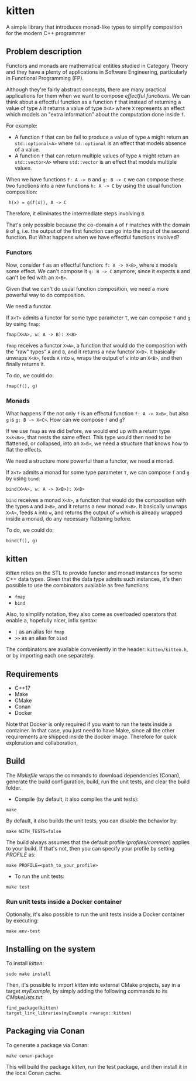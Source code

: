 # kitten

A simple library that introduces monad-like types to simplify composition for the modern C++ programmer

## Problem description

Functors and monads are mathematical entities studied in Category Theory and they have a plenty of applications in
Software Engineering, particularly in Functional Programming (FP).

Although they're fairly abstract concepts, there are many practical applications for them when we want to compose
_effectful functions_. We can think about a effectful function as a function ``f`` that instead of returning a value of type
``A`` it returns a value of type ``X<A>`` where ``X`` represents an effect which models an "extra information" about the computation
done inside ``f``.

For example:

- A function ``f`` that can be fail to produce a value of type ``A`` might return an ``std::optional<A>``
where ``td::optional`` is an effect that models absence of a value.
- A function ``f`` that can return multiple values of type ``A`` might return an ``std::vector<A>`` where
``std::vector`` is an effect that models multiple values.

When we have functions ``f: A -> B`` and ``g: B -> C`` we can compose these two functions into a new functions
``h: A -> C`` by using the usual function composition:

`` h(x) = g(f(x)), A -> C``

Therefore, it eliminates the intermediate steps involving ``B``.

That's only possible because the co-domain ``A`` of ``f`` matches with the domain ``B`` of ``g``, i.e.
the output of the first function can go into the input of the second function. But What happens when we have effectful
functions involved?

### Functors

Now, consider ``f`` as an effectful function: ``f: A -> X<B>``, where ``X`` models some effect. We can't compose it
``g: B -> C`` anymore, since it expects ``B`` and can't be fed with an ``X<B>``.

Given that we can't do usual function composition, we need a more powerful way to do composition.

We need a functor.

If ``X<T>`` admits a functor for some type parameter ``T``, we can compose ``f`` and ``g`` by using ``fmap``:

``fmap(X<A>, w: A -> B): X<B>``

``fmap`` receives a functor ``X<A>``, a function that would do the composition with the "raw" types" ``A`` and ``B``, and
it returns a new functor ``X<B>``. It basically unwraps ``X<A>``, feeds ``A`` into ``w``, wraps the output of ``w`` into
an ``X<B>``, and then finally returns it.

To do, we could do:

``fmap(f(), g)``

### Monads

What happens if the not only ``f`` is an effectul function ``f: A -> X<B>``, but also ``g`` is ``g: B -> X<C>``. How can
we compose ``f`` and ``g``?

If we use ``fmap`` as we did before, we would end up with a return type ``X<X<B>>``, that nests the same effect. This type
would then need to be flattened, or collapsed, into an ``X<B>``, we need a structure that knows how to flat the effects.

We need a structure more powerful than a functor, we need a monad.

If ``X<T>`` admits a monad for some type parameter ``T``, we can compose ``f`` and ``g`` by using ``bind``:

``bind(X<A>, w: A -> X<B>): X<B>``

``bind`` receives a monad ``X<A>``, a function that would do the composition with the types ``A`` and
``X<B>``, and it returns a new monad ``X<B>``. It basically unwraps ``X<A>``, feeds ``A`` into ``w``, and returns the
output of ``w`` which is already wrapped inside a monad, do any necessary flattening before.

To do, we could do:

``bind(f(), g)``

## kitten

_kitten_ relies on the STL to provide functor and monad instances for some C++ data types. Given that the data type admits
such instances, it's then possible to use the combinators available as free functions:

- ``fmap``
- ``bind``

Also, to simplify notation, they also come as overloaded operators that enable a, hopefully nicer, infix syntax:

- ``|`` as an alias for ``fmap``
- ``>>`` as an alias for ``bind``

The combinators are available conveniently in the header: ``kitten/kitten.h``, or by importing each one separately.

## Requirements

* C++17
* Make
* CMake
* Conan
* Docker

Note that Docker is only required if you want to run the tests inside a container. In that case, you just need to have Make,
since all the other requirements are shipped inside the docker image. Therefore for quick exploration and collaboration,


## Build

The _Makefile_ wraps the commands to download dependencies (Conan), generate the build configuration, build, run the
unit tests, and clear the build folder.

* Compile (by default, it also compiles the unit tests):

```
make
```

By default, it also builds the unit tests, you can disable the behavior by:

```
make WITH_TESTS=false
```


The build always assumes that the default profile (*profiles/common*) applies to your build. If that's not, then you
can specify your profile by setting _PROFILE_ as:

```
make PROFILE=<path_to_your_profile>
```

* To run the unit tests:

```
make test
```

### Run unit tests inside a Docker container

Optionally, it's also possible to run the unit tests inside a Docker container by executing:

```
make env-test
```

## Installing on the system

To install _kitten_:

```
sudo make install
```

Then, it's possible to import _kitten_ into external CMake projects, say in a target _myExample_, by simply adding the
following commands to its _CMakeLists.txt_:

```
find_package(kitten)
target_link_libraries(myExample rvarago::kitten)
```

## Packaging via Conan

To generate a package via Conan:

```
make conan-package
```

This will build the package _kitten_, run the test package, and then install it in the local Conan cache.